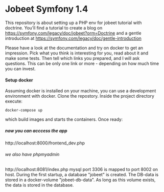 # Jobeet Symfony 1.4 #

This repository is about setting up a PHP env for jobeet tutorial with doctrine.
You'll find a tutorial to create a blog on https://symfony.com/legacy/doc/jobeet?orm=Doctrine and a gentle introduction at https://symfony.com/legacy/doc/gentle-introduction

Please have a look at the documentation and try on docker to get an impression. Pick what you think is interesting for you, read about it and make some tests. Then tell which links you prepared, and I will ask questions.
This can be only one link or more - depending on how much time you can invest.

#### Setup docker
Assuming docker is installed on your machine, you can use a development environment with docker.
Clone the repostory. Inside the project directory execute:

    docker-compose up

which build images and starts the containers. Once ready:

##### now you can acccess the app
http://localhost:8000/frontend_dev.php

###### we also have phpmyadmin
http://localhost:8081/index.php
mysql port 3306 is mapped to port 8002 on host.
During the first startup, a database "jobeet" is created.
The DB-data is stored in a docker-volume "jobeet-db-data". As long as this volume exists, the data is stored in the database.
